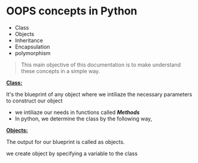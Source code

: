 # OOPS concepts in Python 

- Class
- Objects
- Inheritance
- Encapsulation
- polymorphism

> This main objective of this documentation is to make understand these concepts in a simple way.

**<ins>Class:</ins>**

 It's the blueprint of any object where we intiliaze the necessary parameters to construct our object
 
+ we intiliaze our needs in functions called ***Methods***
+ In python, we determine the class by the following way,


**<ins>Objects:</ins>**

The output for our blueprint is called as objects. 

we create object by specifying a variable to the class










		



